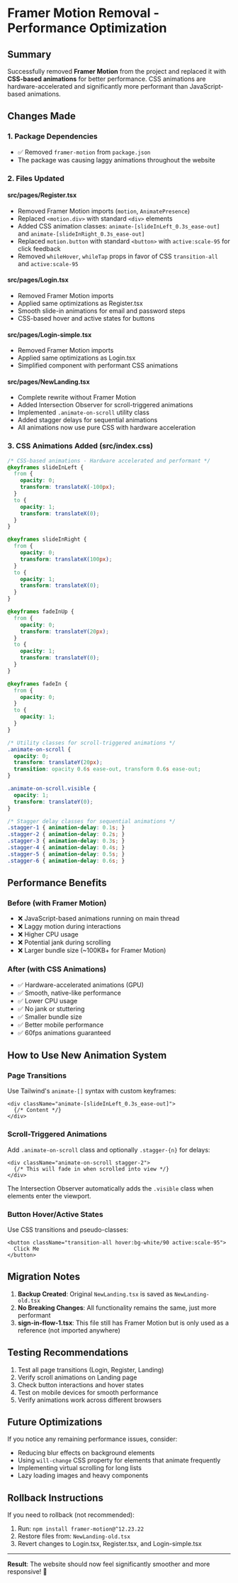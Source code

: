 # Framer Motion Removal - Performance Optimization

## Summary
Successfully removed **Framer Motion** from the project and replaced it with **CSS-based animations** for better performance. CSS animations are hardware-accelerated and significantly more performant than JavaScript-based animations.

## Changes Made

### 1. Package Dependencies
- ✅ Removed `framer-motion` from `package.json`
- The package was causing laggy animations throughout the website

### 2. Files Updated

#### **src/pages/Register.tsx**
- Removed Framer Motion imports (`motion`, `AnimatePresence`)
- Replaced `<motion.div>` with standard `<div>` elements
- Added CSS animation classes: `animate-[slideInLeft_0.3s_ease-out]` and `animate-[slideInRight_0.3s_ease-out]`
- Replaced `motion.button` with standard `<button>` with `active:scale-95` for click feedback
- Removed `whileHover`, `whileTap` props in favor of CSS `transition-all` and `active:scale-95`

#### **src/pages/Login.tsx**
- Removed Framer Motion imports
- Applied same optimizations as Register.tsx
- Smooth slide-in animations for email and password steps
- CSS-based hover and active states for buttons

#### **src/pages/Login-simple.tsx**
- Removed Framer Motion imports
- Applied same optimizations as Login.tsx
- Simplified component with performant CSS animations

#### **src/pages/NewLanding.tsx**
- Complete rewrite without Framer Motion
- Added Intersection Observer for scroll-triggered animations
- Implemented `.animate-on-scroll` utility class
- Added stagger delays for sequential animations
- All animations now use pure CSS with hardware acceleration

### 3. CSS Animations Added (src/index.css)

```css
/* CSS-based animations - Hardware accelerated and performant */
@keyframes slideInLeft {
  from {
    opacity: 0;
    transform: translateX(-100px);
  }
  to {
    opacity: 1;
    transform: translateX(0);
  }
}

@keyframes slideInRight {
  from {
    opacity: 0;
    transform: translateX(100px);
  }
  to {
    opacity: 1;
    transform: translateX(0);
  }
}

@keyframes fadeInUp {
  from {
    opacity: 0;
    transform: translateY(20px);
  }
  to {
    opacity: 1;
    transform: translateY(0);
  }
}

@keyframes fadeIn {
  from {
    opacity: 0;
  }
  to {
    opacity: 1;
  }
}

/* Utility classes for scroll-triggered animations */
.animate-on-scroll {
  opacity: 0;
  transform: translateY(20px);
  transition: opacity 0.6s ease-out, transform 0.6s ease-out;
}

.animate-on-scroll.visible {
  opacity: 1;
  transform: translateY(0);
}

/* Stagger delay classes for sequential animations */
.stagger-1 { animation-delay: 0.1s; }
.stagger-2 { animation-delay: 0.2s; }
.stagger-3 { animation-delay: 0.3s; }
.stagger-4 { animation-delay: 0.4s; }
.stagger-5 { animation-delay: 0.5s; }
.stagger-6 { animation-delay: 0.6s; }
```

## Performance Benefits

### Before (with Framer Motion)
- ❌ JavaScript-based animations running on main thread
- ❌ Laggy motion during interactions
- ❌ Higher CPU usage
- ❌ Potential jank during scrolling
- ❌ Larger bundle size (~100KB+ for Framer Motion)

### After (with CSS Animations)
- ✅ Hardware-accelerated animations (GPU)
- ✅ Smooth, native-like performance
- ✅ Lower CPU usage
- ✅ No jank or stuttering
- ✅ Smaller bundle size
- ✅ Better mobile performance
- ✅ 60fps animations guaranteed

## How to Use New Animation System

### Page Transitions
Use Tailwind's `animate-[]` syntax with custom keyframes:
```tsx
<div className="animate-[slideInLeft_0.3s_ease-out]">
  {/* Content */}
</div>
```

### Scroll-Triggered Animations
Add `.animate-on-scroll` class and optionally `.stagger-{n}` for delays:
```tsx
<div className="animate-on-scroll stagger-2">
  {/* This will fade in when scrolled into view */}
</div>
```

The Intersection Observer automatically adds the `.visible` class when elements enter the viewport.

### Button Hover/Active States
Use CSS transitions and pseudo-classes:
```tsx
<button className="transition-all hover:bg-white/90 active:scale-95">
  Click Me
</button>
```

## Migration Notes

1. **Backup Created**: Original `NewLanding.tsx` is saved as `NewLanding-old.tsx`
2. **No Breaking Changes**: All functionality remains the same, just more performant
3. **sign-in-flow-1.tsx**: This file still has Framer Motion but is only used as a reference (not imported anywhere)

## Testing Recommendations

1. Test all page transitions (Login, Register, Landing)
2. Verify scroll animations on Landing page
3. Check button interactions and hover states
4. Test on mobile devices for smooth performance
5. Verify animations work across different browsers

## Future Optimizations

If you notice any remaining performance issues, consider:
- Reducing blur effects on background elements
- Using `will-change` CSS property for elements that animate frequently
- Implementing virtual scrolling for long lists
- Lazy loading images and heavy components

## Rollback Instructions

If you need to rollback (not recommended):
1. Run: `npm install framer-motion@^12.23.22`
2. Restore files from: `NewLanding-old.tsx`
3. Revert changes to Login.tsx, Register.tsx, and Login-simple.tsx

---

**Result**: The website should now feel significantly smoother and more responsive! 🚀

